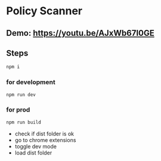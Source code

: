 # Policy Scanner

## Demo: https://youtu.be/AJxWb67I0GE

## Steps

```bash
npm i
```

### for development

```bash
npm run dev
```

### for prod
```bash
npm run build
```

- check if dist folder is ok 
- go to chrome extensions 
- toggle dev mode
- load dist folder
